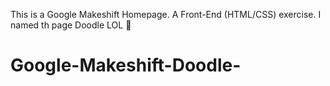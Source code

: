 This is a Google Makeshift Homepage. A Front-End (HTML/CSS) exercise.
I named th page Doodle LOL 🤭
# Google-Makeshift-Doodle-
